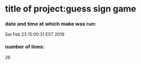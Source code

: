 # title of project:guess sign game
### date and time at which make was run:
Sat Feb 23 15:00:31 EST 2019
### number of lines:
26
